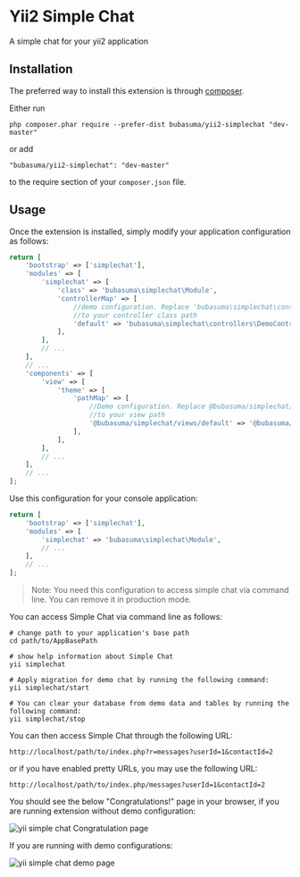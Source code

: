 Yii2 Simple Chat
================
A simple chat for your yii2 application

Installation
------------

The preferred way to install this extension is through [composer](http://getcomposer.org/download/).

Either run

```
php composer.phar require --prefer-dist bubasuma/yii2-simplechat "dev-master"
```

or add

```
"bubasuma/yii2-simplechat": "dev-master"
```

to the require section of your `composer.json` file.


Usage
-----

Once the extension is installed, simply modify your application configuration as follows:

```php
return [
    'bootstrap' => ['simplechat'],
    'modules' => [
        'simplechat' => [
            'class' => 'bubasuma\simplechat\Module',
            'controllerMap' => [
                //demo configuration. Replace 'bubasuma\simplechat\controllers\DemoController'
                //to your controller class path
                'default' => 'bubasuma\simplechat\controllers\DemoController'
            ],
        ],
        // ...
    ],
    // ...
    'components' => [
        'view' => [
            'theme' => [
                'pathMap' => [                    
                    //Demo configuration. Replace @bubasuma/simplechat/views/demo 
                    //to your view path
                    '@bubasuma/simplechat/views/default' => '@bubasuma/simplechat/views/demo',
                ],
            ],
        ],
        // ...
    ],
    // ...
];
```
Use this configuration for your console application:

```php
return [
    'bootstrap' => ['simplechat'],
    'modules' => [
        'simplechat' => 'bubasuma\simplechat\Module',
        // ...
    ],
    // ...
];
```
>Note: You need this configuration to access simple chat via command line. You can remove it in production mode.

You can access Simple Chat via command line as follows:

```
# change path to your application's base path
cd path/to/AppBasePath

# show help information about Simple Chat
yii simplechat

# Apply migration for demo chat by running the following command:
yii simplechat/start

# You can clear your database from demo data and tables by running the following command:
yii simplechat/stop
```

You can then access Simple Chat through the following URL:

```
http://localhost/path/to/index.php?r=messages?userId=1&contactId=2
```

or if you have enabled pretty URLs, you may use the following URL:

```
http://localhost/path/to/index.php/messages?userId=1&contactId=2
```

You should see the below "Congratulations!" page in your browser, if you are running extension without demo configuration:

![yii simple chat Congratulation page](http://i.imgur.com/lLQnfHsh.png "yii simple chat Congratulation page")

If you are running with demo configurations:

![yii simple chat demo page](http://i.imgur.com/mB0CsETh.png "yii simple chat demo page")
